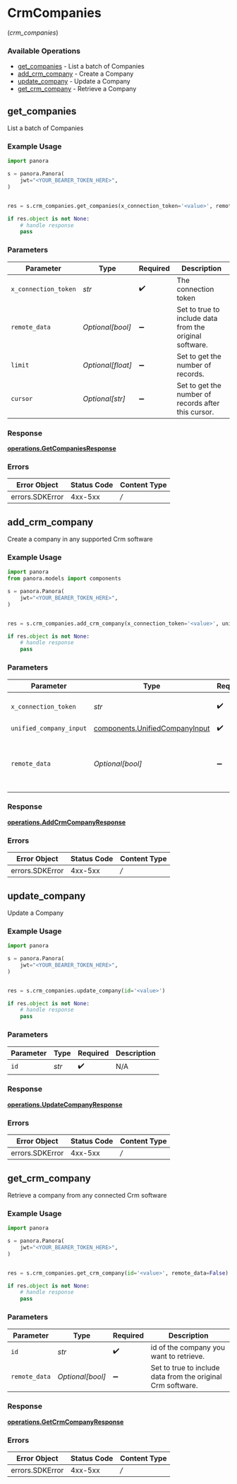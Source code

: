 # CrmCompanies
(*crm_companies*)

### Available Operations

* [get_companies](#get_companies) - List a batch of Companies
* [add_crm_company](#add_crm_company) - Create a Company
* [update_company](#update_company) - Update a Company
* [get_crm_company](#get_crm_company) - Retrieve a Company

## get_companies

List a batch of Companies

### Example Usage

```python
import panora

s = panora.Panora(
    jwt="<YOUR_BEARER_TOKEN_HERE>",
)


res = s.crm_companies.get_companies(x_connection_token='<value>', remote_data=False, limit=50, cursor='<value>')

if res.object is not None:
    # handle response
    pass

```

### Parameters

| Parameter                                               | Type                                                    | Required                                                | Description                                             |
| ------------------------------------------------------- | ------------------------------------------------------- | ------------------------------------------------------- | ------------------------------------------------------- |
| `x_connection_token`                                    | *str*                                                   | :heavy_check_mark:                                      | The connection token                                    |
| `remote_data`                                           | *Optional[bool]*                                        | :heavy_minus_sign:                                      | Set to true to include data from the original software. |
| `limit`                                                 | *Optional[float]*                                       | :heavy_minus_sign:                                      | Set to get the number of records.                       |
| `cursor`                                                | *Optional[str]*                                         | :heavy_minus_sign:                                      | Set to get the number of records after this cursor.     |


### Response

**[operations.GetCompaniesResponse](../../models/operations/getcompaniesresponse.md)**
### Errors

| Error Object    | Status Code     | Content Type    |
| --------------- | --------------- | --------------- |
| errors.SDKError | 4xx-5xx         | */*             |

## add_crm_company

Create a company in any supported Crm software

### Example Usage

```python
import panora
from panora.models import components

s = panora.Panora(
    jwt="<YOUR_BEARER_TOKEN_HERE>",
)


res = s.crm_companies.add_crm_company(x_connection_token='<value>', unified_company_input=components.UnifiedCompanyInput(), remote_data=False)

if res.object is not None:
    # handle response
    pass

```

### Parameters

| Parameter                                                                        | Type                                                                             | Required                                                                         | Description                                                                      |
| -------------------------------------------------------------------------------- | -------------------------------------------------------------------------------- | -------------------------------------------------------------------------------- | -------------------------------------------------------------------------------- |
| `x_connection_token`                                                             | *str*                                                                            | :heavy_check_mark:                                                               | The connection token                                                             |
| `unified_company_input`                                                          | [components.UnifiedCompanyInput](../../models/components/unifiedcompanyinput.md) | :heavy_check_mark:                                                               | N/A                                                                              |
| `remote_data`                                                                    | *Optional[bool]*                                                                 | :heavy_minus_sign:                                                               | Set to true to include data from the original Crm software.                      |


### Response

**[operations.AddCrmCompanyResponse](../../models/operations/addcrmcompanyresponse.md)**
### Errors

| Error Object    | Status Code     | Content Type    |
| --------------- | --------------- | --------------- |
| errors.SDKError | 4xx-5xx         | */*             |

## update_company

Update a Company

### Example Usage

```python
import panora

s = panora.Panora(
    jwt="<YOUR_BEARER_TOKEN_HERE>",
)


res = s.crm_companies.update_company(id='<value>')

if res.object is not None:
    # handle response
    pass

```

### Parameters

| Parameter          | Type               | Required           | Description        |
| ------------------ | ------------------ | ------------------ | ------------------ |
| `id`               | *str*              | :heavy_check_mark: | N/A                |


### Response

**[operations.UpdateCompanyResponse](../../models/operations/updatecompanyresponse.md)**
### Errors

| Error Object    | Status Code     | Content Type    |
| --------------- | --------------- | --------------- |
| errors.SDKError | 4xx-5xx         | */*             |

## get_crm_company

Retrieve a company from any connected Crm software

### Example Usage

```python
import panora

s = panora.Panora(
    jwt="<YOUR_BEARER_TOKEN_HERE>",
)


res = s.crm_companies.get_crm_company(id='<value>', remote_data=False)

if res.object is not None:
    # handle response
    pass

```

### Parameters

| Parameter                                                   | Type                                                        | Required                                                    | Description                                                 |
| ----------------------------------------------------------- | ----------------------------------------------------------- | ----------------------------------------------------------- | ----------------------------------------------------------- |
| `id`                                                        | *str*                                                       | :heavy_check_mark:                                          | id of the company you want to retrieve.                     |
| `remote_data`                                               | *Optional[bool]*                                            | :heavy_minus_sign:                                          | Set to true to include data from the original Crm software. |


### Response

**[operations.GetCrmCompanyResponse](../../models/operations/getcrmcompanyresponse.md)**
### Errors

| Error Object    | Status Code     | Content Type    |
| --------------- | --------------- | --------------- |
| errors.SDKError | 4xx-5xx         | */*             |
